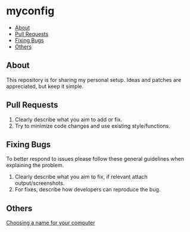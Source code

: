 # myconfig

- [About](#about)
- [Pull Requests](#pull-requests)
- [Fixing Bugs](#fixing-bugs)
- [Others](#others)

## About

This repository is for sharing my personal setup.
Ideas and patches are appreciated, but keep it simple.

## Pull Requests

1. Clearly describe what you aim to add or fix.
2. Try to minimize code changes and use existing style/functions.

## Fixing Bugs

To better respond to issues please follow these general guidelines when explaining the problem.

1. Clearly describe what you aim to fix, if relevant attach output/screenshots.
2. For fixes, describe how developers can reproduce the bug.

## Others

[Choosing a name for your computer](https://tools.ietf.org/html/rfc1178)
